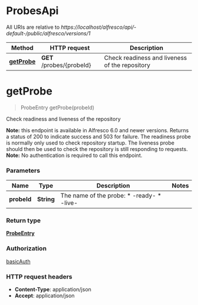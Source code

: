 # ProbesApi

All URIs are relative to *https://localhost/alfresco/api/-default-/public/alfresco/versions/1*

Method | HTTP request | Description
------------- | ------------- | -------------
[**getProbe**](ProbesApi.md#getProbe) | **GET** /probes/{probeId} | Check readiness and liveness of the repository


<a name="getProbe"></a>
# **getProbe**
> ProbeEntry getProbe(probeId)

Check readiness and liveness of the repository

**Note:** this endpoint is available in Alfresco 6.0 and newer versions.  Returns a status of 200 to indicate success and 503 for failure.  The readiness probe is normally only used to check repository startup.  The liveness probe should then be used to check the repository is still responding to requests.  **Note:** No authentication is required to call this endpoint. 

### Parameters

Name | Type | Description  | Notes
------------- | ------------- | ------------- | -------------
 **probeId** | **String**| The name of the probe: * -ready- * -live-  |

### Return type

[**ProbeEntry**](ProbeEntry.md)

### Authorization

[basicAuth](../README.md#basicAuth)

### HTTP request headers

 - **Content-Type**: application/json
 - **Accept**: application/json

